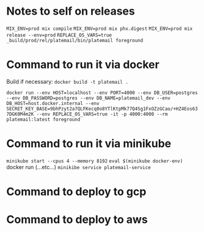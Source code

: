 # Notes to self on releases

`MIX_ENV=prod mix compile`
`MIX_ENV=prod mix phx.digest`
`MIX_ENV=prod mix release --env=prod`
`REPLACE_OS_VARS=true _build/prod/rel/platemail/bin/platemail foreground`

# Command to run it via docker

Build if necessary:
`docker build -t platemail .`

`docker run --env HOST=localhost --env PORT=4000 --env DB_USER=postgres --env DB_PASSWORD=postgres --env DB_NAME=platemail_dev --env DB_HOST=host.docker.internal --env SECRET_KEY_BASE=9bhPzyt2a7QLFKecq0o8YTlKtpMk77Q4Sg1FxOZzGCao/+HZ4Eos637DGK0M4m2K --env REPLACE_OS_VARS=true -it -p 4000:4000 --rm platemail:latest foreground`

# Command to run it via minikube

`minikube start --cpus 4 --memory 8192`
`eval $(minikube docker-env)`
docker run (...etc...)
`minikibe service platemail-service`

# Command to deploy to gcp

# Command to deploy to aws
